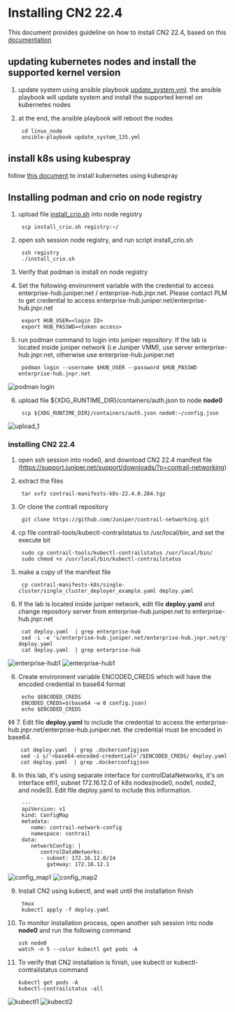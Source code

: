 
# Installing CN2 22.4
This document provides guideline on how to install CN2 22.4, based on this [documentation](https://www.juniper.net/documentation/us/en/software/cn-cloud-native22.4/cn-cloud-native-k8s-install-and-lcm/index.html)


## updating kubernetes nodes and install the supported kernel version

1. update system using ansible playbook [update_system.yml](linux_node/update_system_135.yml). the ansible playbook will update system and install the supported kernel on kubernetes nodes
2. at the end, the ansible playbook will reboot the nodes

        cd linux_node
        ansible-playbook update_system_135.yml


## install k8s using kubespray

follow [this document](install_k8s_using_kubespray.md) to install kubernetes using kubespray

## Installing podman and crio on node registry
1. upload file [install_crio.sh](install_crio.sh) into node registry

        scp install_crio.sh registry:~/

2. open ssh session node registry, and run script install_crio.sh
        
        ssh registry
        ./install_crio.sh

3. Verify that podman is install on node registry
4. Set the following environment variable with the credential to access enterprise-hub.juniper.net / enterprise-hub.jnpr.net. Please contact PLM to get credential to access enterprise-hub.juniper.net/enterprise-hub.jnpr.net

        export HUB_USER=<login ID>
        export HUB_PASSWD=<token access>

5. run podman command to login into juniper repository. If the lab is located inside juniper network (i.e Juniper VMM), use server enterprise-hub.jnpr.net, otherwise use enterprise-hub.juniper.net

        podman login --username $HUB_USER --password $HUB_PASSWD enterprise-hub.jnpr.net

![podman login](images/podman_login.png)

6. upload file ${XDG_RUNTIME_DIR}/containers/auth.json to node **node0**

        scp ${XDG_RUNTIME_DIR}/containers/auth.json node0:~/config.json
![upload_1](images/upload_to_node0.png)


### installing CN2 22.4
1. open ssh session into node0, and download CN2 22.4 manifest file (https://support.juniper.net/support/downloads/?p=contrail-networking)
2. extract the files

        tar xvfz contrail-manifests-k8s-22.4.0.284.tgz

3. Or clone the contrail repository

        git clone https://github.com/Juniper/contrail-networking.git

3. cp file contrail-tools/kubectl-contrailstatus to /usr/local/bin, and set the execute bit

        sudo cp contrail-tools/kubectl-contrailstatus /usr/local/bin/
        sudo chmod +x /usr/local/bin/kubectl-contrailstatus

4. make a copy of the manifest file

        cp contrail-manifests-k8s/single-cluster/single_cluster_deployer_example.yaml deploy.yaml

5. If the lab is located inside juniper network, edit file **deploy.yaml** and change repository server from enterprise-hub.juniper.net to enterprise-hub.jnpr.net

        cat deploy.yaml  | grep enterprise-hub
        sed -i -e 's/enterprise-hub.juniper.net/enterprise-hub.jnpr.net/g' deploy.yaml
        cat deploy.yaml  | grep enterprise-hub

![enterprise-hub1](images/enterprise-hub1.png)
![enterprise-hub1](images/enterprise-hub2.png)
        
6. Create environment variable ENCODED_CREDS which will have the encoded credential in base64 format

        echo $ENCODED_CREDS
        ENCODED_CREDS=$(base64 -w 0 config.json)
        echo $ENCODED_CREDS
◊◊
7. Edit file **deploy.yaml** to include the credential to access the enterprise-hub.jnpr.net/enterprise-hub.juniper.net.  the credential must be encoded in base64.

        cat deploy.yaml  | grep .dockerconfigjson
        sed -i s/'<base64-encoded-credential>'/$ENCODED_CREDS/ deploy.yaml
        cat deploy.yaml  | grep .dockerconfigjson

8. In this lab, it's using separate interface for controlDataNetworks, it's on interface eth1, subnet 172.16.12.0 of k8s nodes(node0, node1, node2, and node3). Edit file deploy.yaml to include this information.

        ---
        apiVersion: v1
        kind: ConfigMap
        metadata:
           name: contrail-network-config
           namespace: contrail
        data:
           networkConfig: |
              controlDataNetworks:
              - subnet: 172.16.12.0/24
                gateway: 172.16.12.1
        
        
![config_map1](images/configmap1.png)
![config_map2](images/configmap2.png)

9. Install CN2 using kubectl, and wait until the installation finish

        tmux 
        kubectl apply -f deploy.yaml

10. To monitor installation process, open another ssh session into node **node0** and run the following command

        ssh node0
        watch -n 5 --color kubectl get pods -A 

11. To verify that CN2 installation is finish, use kubectl or kubectl-contrailstatus command

        kubectl get pods -A
        kubectl-contrailstatus -all

![kubectl1](images/kubectl_1.png)
![kubectl2](images/kubectl_2.png)





